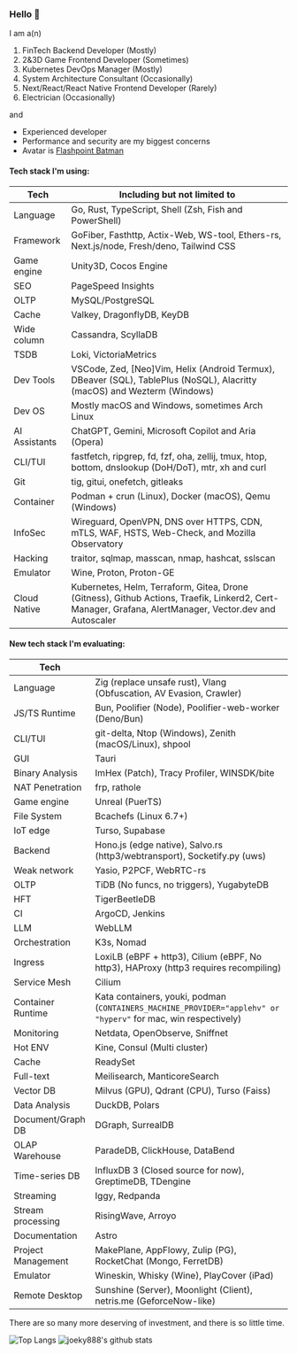 ### Hello 👋

I am a(n)

1. FinTech Backend Developer (Mostly)
2. 2&3D Game Frontend Developer (Sometimes)
3. Kubernetes DevOps Manager (Mostly)
4. System Architecture Consultant (Occasionally)
5. Next/React/React Native Frontend Developer (Rarely)
6. Electrician (Occasionally)

and

- Experienced developer
- Performance and security are my biggest concerns
- Avatar is [Flashpoint Batman](<https://vsbattles.fandom.com/wiki/Batman_(Thomas_Wayne)>)

#### Tech stack I'm using:

| Tech          | Including but not limited to                                                                                                                           |
| ------------- | ------------------------------------------------------------------------------------------------------------------------------------------------------ |
| Language      | Go, Rust, TypeScript, Shell (Zsh, Fish and PowerShell)                                                                                                 |
| Framework     | GoFiber, Fasthttp, Actix-Web, WS-tool, Ethers-rs, Next.js/node, Fresh/deno, Tailwind CSS                                                               |
| Game engine   | Unity3D, Cocos Engine                                                                                                                                  |
| SEO           | PageSpeed Insights                                                                                                                                     |
| OLTP          | MySQL/PostgreSQL                                                                                                                                       |
| Cache         | Valkey, DragonflyDB, KeyDB                                                                                                                             |
| Wide column   | Cassandra, ScyllaDB                                                                                                                                    |
| TSDB          | Loki, VictoriaMetrics                                                                                                                                  |
| Dev Tools     | VSCode, Zed, [Neo]Vim, Helix (Android Termux), DBeaver (SQL), TablePlus (NoSQL), Alacritty (macOS) and Wezterm (Windows)                               |
| Dev OS        | Mostly macOS and Windows, sometimes Arch Linux                                                                                                         |
| AI Assistants | ChatGPT, Gemini, Microsoft Copilot and Aria (Opera)                                                                                                    |
| CLI/TUI       | fastfetch, ripgrep, fd, fzf, oha, zellij, tmux, htop, bottom, dnslookup (DoH/DoT), mtr, xh and curl                                                    |
| Git           | tig, gitui, onefetch, gitleaks                                                                                                                         |
| Container     | Podman + crun (Linux), Docker (macOS), Qemu (Windows)                                                                                                  |
| InfoSec       | Wireguard, OpenVPN, DNS over HTTPS, CDN, mTLS, WAF, HSTS, Web-Check, and Mozilla Observatory                                                           |
| Hacking       | traitor, sqlmap, masscan, nmap, hashcat, sslscan                                                                                                       |
| Emulator      | Wine, Proton, Proton-GE                                                                                                                                |
| Cloud Native  | Kubernetes, Helm, Terraform, Gitea, Drone (Gitness), Github Actions, Traefik, Linkerd2, Cert-Manager, Grafana, AlertManager, Vector.dev and Autoscaler |

#### New tech stack I'm evaluating:

| Tech               |                                                                                                                |
| ------------------ | -------------------------------------------------------------------------------------------------------------- |
| Language           | Zig (replace unsafe rust), Vlang (Obfuscation, AV Evasion, Crawler)                                            |
| JS/TS Runtime      | Bun, Poolifier (Node), Poolifier-web-worker (Deno/Bun)                                                         |
| CLI/TUI            | git-delta, Ntop (Windows), Zenith (macOS/Linux), shpool                                                        |
| GUI                | Tauri                                                                                                          |
| Binary Analysis    | ImHex (Patch), Tracy Profiler, WINSDK/bite                                                                     |
| NAT Penetration    | frp, rathole                                                                                                   |
| Game engine        | Unreal (PuerTS)                                                                                                |
| File System        | Bcachefs (Linux 6.7+)                                                                                          |
| IoT edge           | Turso, Supabase                                                                                                |
| Backend            | Hono.js (edge native), Salvo.rs (http3/webtransport), Socketify.py (uws)                                       |
| Weak network       | Yasio, P2PCF, WebRTC-rs                                                                                        |
| OLTP               | TiDB (No funcs, no triggers), YugabyteDB                                                                       |
| HFT                | TigerBeetleDB                                                                                                  |
| CI                 | ArgoCD, Jenkins                                                                                                |
| LLM                | WebLLM                                                                                                         |
| Orchestration      | K3s, Nomad                                                                                                     |
| Ingress            | LoxiLB (eBPF + http3), Cilium (eBPF, No http3), HAProxy (http3 requires recompiling)                           |
| Service Mesh       | Cilium                                                                                                         |
| Container Runtime  | Kata containers, youki, podman (`CONTAINERS_MACHINE_PROVIDER="applehv" or "hyperv"` for mac, win respectively) |
| Monitoring         | Netdata, OpenObserve, Sniffnet                                                                                 |
| Hot ENV            | Kine, Consul (Multi cluster)                                                                                   |
| Cache              | ReadySet                                                                                                       |
| Full-text          | Meilisearch, ManticoreSearch                                                                                   |
| Vector DB          | Milvus (GPU), Qdrant (CPU), Turso (Faiss)                                                                      |
| Data Analysis      | DuckDB, Polars                                                                                                 |
| Document/Graph DB  | DGraph, SurrealDB                                                                                              |
| OLAP Warehouse     | ParadeDB, ClickHouse, DataBend                                                                                 |
| Time-series DB     | InfluxDB 3 (Closed source for now), GreptimeDB, TDengine                                                       |
| Streaming          | Iggy, Redpanda                                                                                                 |
| Stream processing  | RisingWave, Arroyo                                                                                             |
| Documentation      | Astro                                                                                                          |
| Project Management | MakePlane, AppFlowy, Zulip (PG), RocketChat (Mongo, FerretDB)                                                  |
| Emulator           | Wineskin, Whisky (Wine), PlayCover (iPad)                                                                      |
| Remote Desktop     | Sunshine (Server), Moonlight (Client), netris.me (GeforceNow-like)                                             |

There are so many more deserving of investment, and there is so little time.

![Top Langs](https://github-readme-stats.vercel.app/api/top-langs/?username=joeky888&hide=html&theme=dark)
![joeky888's github stats](https://github-readme-stats.vercel.app/api?username=joeky888&show_icons=true&count_private=true&line_height=40&theme=synthwave)
